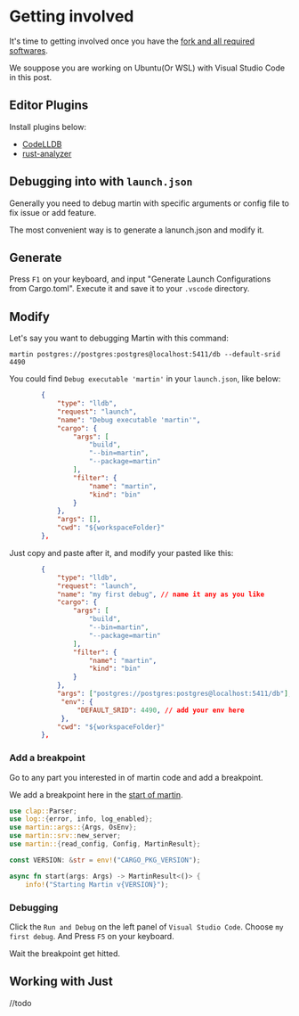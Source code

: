 # Getting involved

It's time to getting involved once you have the [fork and all required softwares](development.md).

We souppose you are working on Ubuntu(Or WSL) with Visual Studio Code in this post.

## Editor Plugins

Install plugins below:
* [CodeLLDB](https://marketplace.visualstudio.com/items?itemName=vadimcn.vscode-lldb)
* [rust-analyzer](https://marketplace.visualstudio.com/items?itemName=rust-lang.rust-analyzer)

## Debugging into with `launch.json`

Generally you need to debug martin with specific arguments or config file to fix issue or add feature.

The most convenient way is to generate a lanunch.json and modify it.

## Generate

Press `F1` on your keyboard, and input "Generate Launch Configurations from Cargo.toml". Execute it and save it to your `.vscode` directory.

## Modify 

Let's say you want to debugging Martin with this command:
```shell
martin postgres://postgres:postgres@localhost:5411/db --default-srid 4490
```

You could find `Debug executable 'martin'` in your `launch.json`, like below:
```json
        {
            "type": "lldb",
            "request": "launch",
            "name": "Debug executable 'martin'",
            "cargo": {
                "args": [
                    "build",
                    "--bin=martin",
                    "--package=martin"
                ],
                "filter": {
                    "name": "martin",
                    "kind": "bin"
                }
            },
            "args": [],
            "cwd": "${workspaceFolder}"
        },
```

Just copy and paste after it, and modify your pasted like this:

```json
        {
            "type": "lldb",
            "request": "launch",
            "name": "my first debug", // name it any as you like 
            "cargo": {
                "args": [
                    "build",
                    "--bin=martin",
                    "--package=martin"
                ],
                "filter": {
                    "name": "martin",
                    "kind": "bin"
                }
            },
            "args": ["postgres://postgres:postgres@localhost:5411/db"], // add your arguments here
             "env": {
                 "DEFAULT_SRID": 4490, // add your env here
             },
            "cwd": "${workspaceFolder}"
        },
```

### Add a breakpoint

Go to any part you interested in of martin code and add a breakpoint.

We add a breakpoint here in the [start of martin](https://github.com/maplibre/martin/blob/e628c3973f193a432d3d1282c5893e2339e806b6/martin/src/bin/martin.rs#L10).

```rust
use clap::Parser;
use log::{error, info, log_enabled};
use martin::args::{Args, OsEnv};
use martin::srv::new_server;
use martin::{read_config, Config, MartinResult};

const VERSION: &str = env!("CARGO_PKG_VERSION");

async fn start(args: Args) -> MartinResult<()> {
    info!("Starting Martin v{VERSION}");
```

### Debugging

Click the `Run and Debug` on the left panel of `Visual Studio Code`. Choose `my first debug`. And Press `F5` on your keyboard.

Wait the breakpoint get hitted.


## Working with Just


//todo







